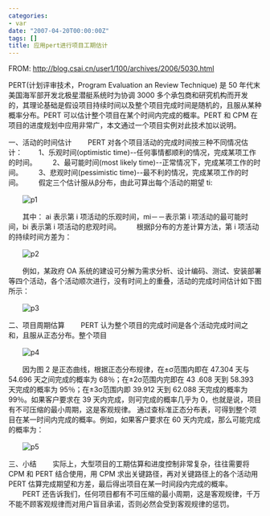 ```yaml
---
categories:
- var
date: "2007-04-20T00:00:00Z"
tags: []
title: 应用pert进行项目工期估计
---
```


FROM: <http://blog.csai.cn/user1/100/archives/2006/5030.html>

PERT(计划评审技术，Program Evaluation an Review Technique) 是 50 年代末美国海军部开发北极星潜艇系统时为协调 3000 多个承包商和研究机构而开发的，其理论基础是假设项目持续时间以及整个项目完成时间是随机的，且服从某种概率分布。PERT 可以估计整个项目在某个时间内完成的概率。PERT 和 CPM 在项目的进度规划中应用非常广，本文通过一个项目实例对此技术加以说明。

一、活动的时间估计
　　PERT 对各个项目活动的完成时间按三种不同情况估计：
　　1、乐观时间(optimistic time)--任何事情都顺利的情况，完成某项工作的时间。
　　2、最可能时间(most likely time)--正常情况下，完成某项工作的时间。
　　3、悲观时间(pessimistic time)--最不利的情况，完成某项工作的时间。
　　假定三个估计服从β分布，由此可算出每个活动的期望 ti:

　　![p1]

　　其中： ai 表示第 i 项活动的乐观时间，mi－－表示第 i 项活动的最可能时间，bi 表示第 i 项活动的悲观时间。
　　根据β分布的方差计算方法，第 i 项活动的持续时间方差为：

　　![p2]

　　例如，某政府 OA 系统的建设可分解为需求分析、设计编码、测试、安装部署等四个活动，各个活动顺次进行，没有时间上的重叠，活动的完成时间估计如下图所示：

　　![p3]

二、项目周期估算
　　PERT 认为整个项目的完成时间是各个活动完成时间之和，且服从正态分布。整个项目

　　![p4]

　　因为图 2 是正态曲线，根据正态分布规律，在±σ范围内即在 47.304 天与 54.696 天之间完成的概率为 68％；在±2σ范围内完即在 43 .608 天到 58.393 天完成的概率为 95％；在±3σ范围内即 39.912 天到 62.088 天完成的概率为 99％。如果客户要求在 39 天内完成，则可完成的概率几乎为 0，也就是说，项目有不可压缩的最小周期，这是客观规律。
通过查标准正态分布表，可得到整个项目在某一时间内完成的概率。例如，如果客户要求在 60 天内完成，那么可能完成的概率为：

　　![p5]

三、小结
　　实际上，大型项目的工期估算和进度控制非常复杂，往往需要将 CPM 和 PERT 结合使用，用 CPM 求出关键路径，再对关键路径上的各个活动用 PERT 估算完成期望和方差，最后得出项目在某一时间段内完成的概率。
　　PERT 还告诉我们，任何项目都有不可压缩的最小周期，这是客观规律，千万不能不顾客观规律而对用户盲目承诺，否则必然会受到客观规律的惩罚。

[p1]: http://du1ab.one/images/2007/pert.gif
[p2]: http://du1ab.one/images/2007/pert1.gif
[p3]: http://du1ab.one/images/2007/pert2.gif
[p4]: http://du1ab.one/images/2007/pert3.gif
[p5]: http://du1ab.one/images/2007/pert4.gif

